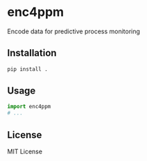 # enc4ppm

Encode data for predictive process monitoring

## Installation

```bash
pip install .
```

## Usage

```python
import enc4ppm
# ...
```

## License

MIT License
